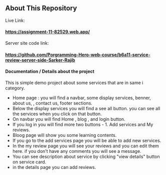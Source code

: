## About This Repository

Live Link: 
#### https://assignment-11-82529.web.app/

Server site code link:
#### https://github.com/Porgramming-Hero-web-course/b6a11-service-review-server-side-Sarker-Rajib

#### Documentation / Details about the project

This  is simple demo project about some services that are in same i category.

* Home page : you will find a navbar, some display services, benner, about us, , contact us, footer sections.
* Below the display services you will find a see all button. you can see all the services when you click on that button.
* On navbar you will find Home , blog , and login button.
* If you log in you will find more two buttons - 1. Add services and My reviews.
* Bloog page will show you some learning contents.
* If you go to the add services page you will be able to add new services.
* In the my review page you will see your reviews and you can edit them here. if you don't have any comments you will see a message.
* You can see description about service by clicking "view details" button on service card.
* in the details page you can add reviews.